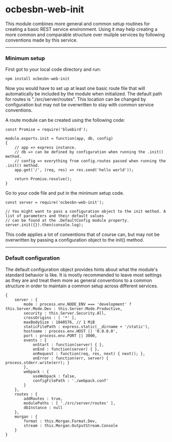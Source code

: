 # ocbesbn-web-init
This module combines more general and common setup routines for creating a basic REST service environment.
Using it may help creating a more common and comparable structure over muliple services by following conventions
made by this service.

---

### Minimum setup

First got to your local code directory and run:
```
npm install ocbesbn-web-init
```
Now you would have to set up at least one basic route file that will automatically be included by the module
when initialized. The default path for routes is "./src/server/routes". This location can be changed by configuration
but may not be overwritten to stay with common service conventions.

A route module can be created using the following code:
```JS
const Promise = require('bluebird');

module.exports.init = function(app, db, config)
{
    // app => express instance.
    // db => can be defined by configuration when running the .init() method.
    // config => everything from config.routes passed when running the .init() method.
    app.get('/', (req, res) => res.send('hello world'));

    return Promise.resolve();
}
```

Go to your code file and put in the minimum setup code.
```JS
const server = require('ocbesbn-web-init');

// You might want to pass a configuration object to the init method. A list of parameters and their default values
// can be found at the .DefaultConfig module property.
server.init({}).then(console.log);
```
This code applies a lot of conventions that of course can, but may not be overwritten by passing a configuration object
to the init() method.

---

### Default configuration

The default configuration object provides hints about what the module's standard behavior is like. It is mostly recommended to leave most settings as they are and treat them more as general conventions to a common structure
in order to maintain a common setup across different services.

```JS
{
    server : {
        mode : process.env.NODE_ENV === 'development' ? this.Server.Mode.Dev : this.Server.Mode.Productive,
        security : this.Server.Security.All,
        crossOrigins : [ '*' ],
        maxBodySize : 1048576, // 1 MiB
        staticFilePath : express.static(__dirname + '/static'),
        hostname : process.env.HOST || '0.0.0.0',
        port : process.env.PORT || 3000,
        events : {
            onStart : function(server) { },
            onEnd : function(server) { },
            onRequest : function(req, res, next) { next(); },
            onError : function(err, server) { process.stderr.write(err); }
        },
        webpack : {
            useWebpack : false,
            configFilePath : './webpack.conf'
        }
    },
    routes : {
        addRoutes : true,
        modulePaths : [ './src/server/routes' ],
        dbInstance : null
    },
    morgan : {
        format : this.Morgan.Format.Dev,
        stream : this.Morgan.OutputStream.Console
    }
}
```
